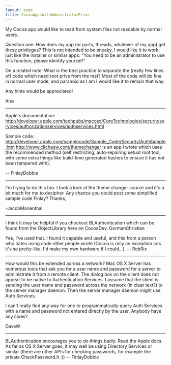 ```yaml
---
layout: page
title: CocoaAppsWithAdminstratorPrivs
---
```


My Cocoa app would like to read from system files not readable by normal users.

Question one: How does my app (or parts, threads, whatever of my app) get these privileges? This is not intended to be sneaky, I would like it to work just like the installer or similar apps: "You need to be an administrator to use this function, please identify yourself"

On a related note: What is the best practice to separate the (really few lines of) code which need root privs from the rest? Most of the code will do fine in normal user mode, and paranoid as I am I would like it to remain that way.

Any hints would be appreciated!

Alex

----
Apple's documentation:
http://developer.apple.com/techpubs/macosx/CoreTechnologies/securityservices/authorizationservices/authservices.html

Sample code:
http://developer.apple.com/samplecode/Sample_Code/Security/AuthSample.htm
http://www.clichesw.com/themechanger is an app I wrote which uses the recommended method (self restricting, auto-repairing setuid root tool, with some extra things like build-time generated hashes to ensure it has not been tampered with).

-- FinlayDobbie

----
I'm trying to do this too.  I took a look at the theme changer source and it's a bit much for me to decipher.  Any chance you could post some simplified sample code Finlay?  Thanks,

-JacobMarienthal

----
I think it may be helpful if you checkout BLAuthentication which can be found from the ObjectLibrary here on CocoaDev.
GormanChristian

Yes, I've used that. I found it capable and useful, and this from a person who hates using code other people wrote (Cocoa is only an exception cos it's so pretty-like. I'd make my own hardware if I could...). -- RobRix

----
How would this be extended across a network?  Mac OS X Server has numerous tools that ask you for a user name and password for a server to administrate it from a remote client.  The dialog box on the client does not appear to be native to Authentication Services.  I assume that the client is sending the user name and password across the network (in clear text?) to the server manager daemon.  Then the server manager daemon might use Auth Services.

I can't really find any way for one to programmatically query Auth Services with a name and password not entered directly by the user.  Anybody have any clues?

DaveW

----

BLAuthentication encourages you to do things badly. Read the Apple docs.
As far as OS X Server goes, it may well be using Directory Services or similar (there are other APIs for checking passwords, for example the private CheckPassword.h :)) -- FinlayDobbie

